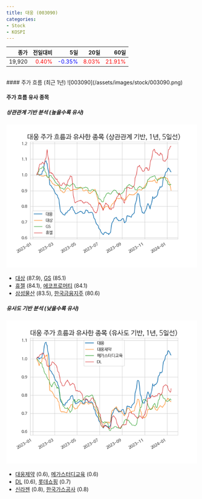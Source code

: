 ```yaml
---
title: 대웅 (003090)
categories:
- Stock
- KOSPI
---
```


|종가|전일대비|5일|20일|60일|
|---:|-------:|--:|---:|---:|
|19,920|<span style="color: red">0.40%</span>|<span style="color: blue">-0.35%</span>|<span style="color: red">8.03%</span>|<span style="color: red">21.91%</span>|

<!-- more -->
<br>
#### 주가 흐름 (최근 1년)
![003090](/assets/images/stock/003090.png)


#### 주가 흐름 유사 종목


##### 상관관계 기반 분석 (높을수록 유사)
![003090](/assets/images/stock/003090_corr.png)
- [대상](/001680/) (87.9), [GS](/078930/) (85.1)
- [휴젤](/145020/) (84.1), [에코프로머티](/450080/) (84.1)
- [삼성물산](/028260/) (83.5), [한국금융지주](/071050/) (80.6)


##### 유사도 기반 분석 (낮을수록 유사)	
![003090](/assets/images/stock/003090_sim.png)
- [대웅제약](/069620/) (0.6), [메가스터디교육](/215200/) (0.6)
- [DL](/000210/) (0.6), [롯데쇼핑](/023530/) (0.7)
- [신라젠](/215600/) (0.8), [한국가스공사](/036460/) (0.8)